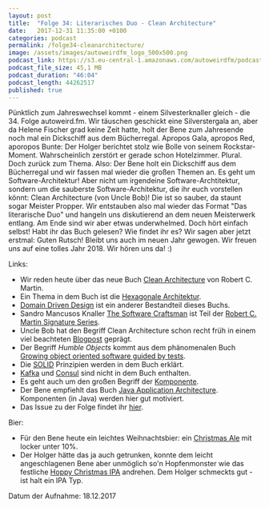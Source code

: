 ```yaml
---
layout: post
title:  "Folge 34: Literarisches Duo - Clean Architecture"
date:   2017-12-31 11:35:00 +0100
categories: podcast
permalink: /folge34-cleanarchitecture/
image: /assets/images/autoweirdfm_logo_500x500.png
podcast_link: https://s3.eu-central-1.amazonaws.com/autoweirdfm/podcasts/folge-34-clean-architecture.mp3
podcast_file_size: 45,1 MB
podcast_duration: "46:04"
podcast_length: 44262517
published: true
---
```

Pünktlich zum Jahreswechsel kommt - einem Silvesterknaller gleich - die 34. Folge autoweird.fm.
Wir täuschen geschickt eine Silverstergala an, aber da Helene Fischer grad keine Zeit hatte, holt der Bene zum Jahresende noch mal ein Dickschiff aus dem Bücherregal. Apropos Gala, apropos Red, aporopos Bunte: Der Holger berichtet stolz wie Bolle von seinem Rockstar-Moment. Wahrscheinlich zerstört er gerade schon Hotelzimmer. Plural. 
Doch zurück zum Thema. Also: Der Bene holt ein Dickschiff aus dem Bücherregal und wir fassen mal wieder die großen Themen an. Es geht um Software-Architektur! Aber nicht um irgendeine Software-Archtitektur, sondern um die sauberste Software-Architektur, die ihr euch vorstellen könnt: Clean Architecture (von Uncle Bob)! Die ist so sauber, da staunt sogar Meister Propper.
Wir entstauben also mal wieder das Format "Das literarische Duo" und hangeln uns diskutierend an dem neuen Meisterwerk entlang. Am Ende sind wir aber etwas underwhelmed. Doch hört einfach selbst! Habt ihr das Buch gelesen? Wie findet ihr es? 
Wir sagen aber jetzt erstmal: Guten Rutsch! Bleibt uns auch im neuen Jahr gewogen. Wir freuen uns auf eine tolles Jahr 2018. Wir hören uns da! :)

Links:
- Wir reden heute über das neue Buch [Clean Architecture](https://www.amazon.de/dp/B075LRM681/ref=dp-kindle-redirect?_encoding=UTF8&btkr=1) von Robert C. Martin.
- Ein Thema in dem Buch ist die [Hexagonale Architektur](http://alistair.cockburn.us/Hexagonal+architecture).
- [Domain Driven Design](https://de.wikipedia.org/wiki/Domain-driven_Design) ist ein anderer Bestandteil dieses Buchs. 
- Sandro Mancusos Knaller [The Software Craftsman](https://www.amazon.de/dp/B00QXAGIDO/ref=dp-kindle-redirect?_encoding=UTF8&btkr=1) ist Teil der [Robert C. Martin Signature Series](http://www.informit.com/imprint/series_detail.aspx?st=61246).
- Uncle Bob hat den Begriff Clean Architecture schon recht früh in einem viel beachteten [Blogpost](https://8thlight.com/blog/uncle-bob/2012/08/13/the-clean-architecture.html) geprägt.
- Der Begriff *Humble Objects* kommt aus dem phänomenalen Buch [Growing object oriented software guided by tests](https://www.amazon.de/dp/B002TIOYVW/ref=dp-kindle-redirect?_encoding=UTF8&btkr=1).
- Die [SOLID](https://en.wikipedia.org/wiki/SOLID_(object-oriented_design)) Prinzipien werden in dem Buch erklärt.
- [Kafka](https://kafka.apache.org/) und [Consul](https://www.consul.io/) sind nicht in dem Buch enthalten.
- Es geht auch um den großen Begriff der [Komponente](https://de.wikipedia.org/wiki/Komponente_(Software)).
- Der Bene empfiehlt das Buch [Java Application Architecture](https://www.amazon.com/Java-Application-Architecture-Modularity-Patterns/dp/0321247132). Komponenten (in Java) werden hier gut motiviert.
- Das Issue zu der Folge findet ihr [hier](https://github.com/autoweirdfm/autoweirdfm.github.io/issues/36).


Bier:
- Für den Bene heute ein leichtes Weihnachtsbier: ein [Christmas Ale](https://untappd.com/b/the-white-hag-irish-brewing-company-yule-christmas-ale/906576) mit locker unter 10%.
- Der Holger hätte das ja auch getrunken, konnte dem leicht angeschlagenen Bene aber unmöglich so'n Hopfenmonster wie das festliche [Hoppy Christmas IPA](https://untappd.com/b/brewdog-hoppy-christmas/245413) andrehen. Dem Holger schmeckts gut - ist halt ein IPA Typ.

Datum der Aufnahme: 18.12.2017
